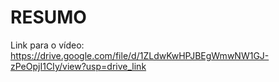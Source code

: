 # RESUMO

Link para o vídeo: https://drive.google.com/file/d/1ZLdwKwHPJBEgWmwNW1GJ-zPeOpjI1CIy/view?usp=drive_link


